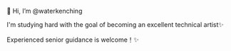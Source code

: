 👋 Hi, I’m @waterkenching

I'm studying hard with the goal of becoming an excellent technical artist✨

Experienced senior guidance is welcome！✨
<!---
waterkenching/waterkenching is a ✨ special ✨ repository because its `README.md` (this file) appears on your GitHub profile.
You can click the Preview link to take a look at your changes.
--->
